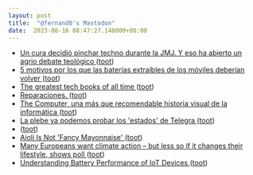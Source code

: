 ```yaml
---
layout: post
title:  "@fernand0's Mastodon"
date:  2023-08-16 08:47:27.148000+00:00
---
```

*  [Un cura decidió pinchar techno durante la JMJ. Y eso ha abierto un agrio debate teológico ](https://www.xataka.com/magnet/cura-decidio-pinchar-techno-durante-jmj-eso-ha-abierto-agrio-debate-teologic) ([toot](https://mastodon.social/@fernand0/110898423211409954))
*  [5 motivos por los que las baterías extraíbles de los móviles deberían volver ](https://wwwhatsnew.com/2023/07/31/5-motivos-por-los-que-las-baterias-extraibles-de-los-moviles-deberian-volver) ([toot](https://mastodon.social/@fernand0/110898197991161861))
*  [The greatest tech books of all time ](https://www.theverge.com/c/23771068/best-tech-books-nonfiction-recommendation) ([toot](https://mastodon.social/@fernand0/110894826944198918))
*  [Reparaciones. ](https://avecesunafoto.wordpress.com/2023/08/15/reparaciones) ([toot](https://mastodon.social/@fernand0/110894806603445023))
*  [The Computer, una más que recomendable historia visual de la informática ](https://www.microsiervos.com/archivo/libros/the-computer-taschen-historia-visual-informatica.htm) ([toot](https://mastodon.social/@fernand0/110894636963414704))
*  [La plebe ya podemos probar los &#39;estados&#39; de Telegra ](https://mastodon.social/@fernand0/110894618981783642) ([toot](https://mastodon.social/@fernand0/110894618981783642))
*  [ ](https://mastodon.social/users/fernand0/statuses/110894476893728748/activity) ([toot](https://mastodon.social/users/fernand0/statuses/110894476893728748/activity))
*  [Aioli Is Not 'Fancy Mayonnaise' ](https://lifehacker.com/aioli-is-not-fancy-mayonnaise-182934702) ([toot](https://mastodon.social/@fernand0/110894275169061014))
*  [Many Europeans want climate action – but less so if it changes their lifestyle, shows poll ](https://www.theguardian.com/environment/2023/may/02/many-europeans-want-climate-action-but-less-so-if-it-changes-their-lifestyle-shows-pol) ([toot](https://mastodon.social/@fernand0/110894048253022809))
*  [Understanding Battery Performance of IoT Devices ](https://interrupt.memfault.com/blog/monitoring-battery-lif) ([toot](https://mastodon.social/@fernand0/110893862762893903))
